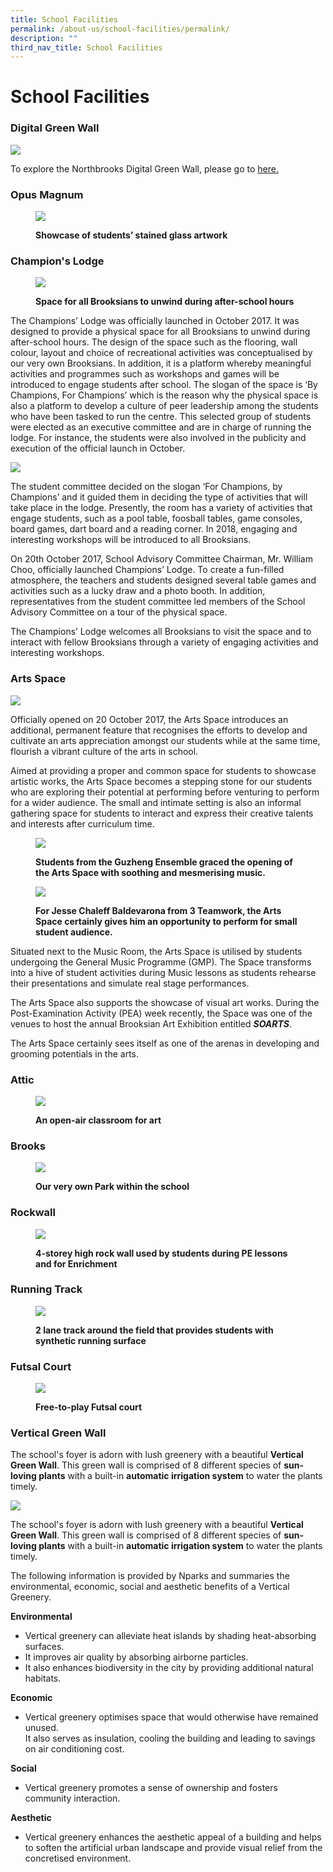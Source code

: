 ```yaml
---
title: School Facilities
permalink: /about-us/school-facilities/permalink/
description: ""
third_nav_title: School Facilities
---
```


School Facilities
=================

### Digital Green Wall

![](/images/digitalgreenwall.png)

To explore the Northbrooks Digital Green Wall, please go to [here.](https://nbrssdigitalgreenw.wixsite.com/gallery)
### Opus Magnum

<figure>

![](/images/opus.png)

<figcaption> <strong> Showcase of students’ stained glass artwork </strong> </figcaption>

</figure>

### Champion's Lodge


<figure>

![](/images/facilities2.jpeg)

<figcaption> <strong> Space for all Brooksians to unwind during after-school hours </strong> </figcaption>

</figure>

The Champions’ Lodge was officially launched in October 2017. It was designed to provide a physical space for all Brooksians to unwind during after-school hours. The design of the space such as the flooring, wall colour, layout and choice of recreational activities was conceptualised by our very own Brooksians. In addition, it is a platform whereby meaningful activities and programmes such as workshops and games will be introduced to engage students after school. The slogan of the space is ‘By Champions, For Champions’ which is the reason why the physical space is also a platform to develop a culture of peer leadership among the students who have been tasked to run the centre. This selected group of students were elected as an executive committee and are in charge of running the lodge. For instance, the students were also involved in the publicity and execution of the official launch in October.

![](/images/champion.gif)

The student committee decided on the slogan ‘For Champions, by Champions’ and it guided them in deciding the type of activities that will take place in the lodge. Presently, the room has a variety of activities that engage students, such as a pool table, foosball tables, game consoles, board games, dart board and a reading corner. In 2018, engaging and interesting workshops will be introduced to all Brooksians.   

  

On 20th October 2017, School Advisory Committee Chairman, Mr. William Choo, officially launched Champions’ Lodge. To create a fun-filled atmosphere, the teachers and students designed several table games and activities such as a lucky draw and a photo booth. In addition, representatives from the student committee led members of the School Advisory Committee on a tour of the physical space.

  

The Champions’ Lodge welcomes all Brooksians to visit the space and to interact with fellow Brooksians through a variety of engaging activities and interesting workshops.

### Arts Space 
![](/images/Arts%20Space.jpeg)

Officially opened on 20 October 2017, the Arts Space introduces an additional, permanent feature that recognises the efforts to develop and cultivate an arts appreciation amongst our students while at the same time, flourish a vibrant culture of the arts in school. 

  

Aimed at providing a proper and common space for students to showcase artistic works, the Arts Space becomes a stepping stone for our students who are exploring their potential at performing before venturing to perform for a wider audience. The small and intimate setting is also an informal gathering space for students to interact and express their creative talents and interests after curriculum time.



<figure>

![](/images/artsspace1.jpeg)

<figcaption> <strong> Students from the Guzheng Ensemble graced the opening of the Arts Space with soothing and mesmerising music. </strong> </figcaption>

</figure>



<figure>

![](/images/artsspace2.jpeg)

<figcaption> <strong>For Jesse Chaleff Baldevarona from 3 Teamwork, the Arts Space certainly gives him an opportunity to perform for small student audience. </strong> </figcaption>

</figure>
Situated next to the Music Room, the Arts Space is utilised by students undergoing the General Music Programme (GMP). The Space transforms into a hive of student activities during Music lessons as students rehearse their presentations and simulate real stage performances. 

The Arts Space also supports the showcase of visual art works. During the Post-Examination Activity (PEA) week recently, the Space was one of the venues to host the annual Brooksian Art Exhibition entitled **_SOARTS_**. 

  

The Arts Space certainly sees itself as one of the arenas in developing and grooming potentials in the arts.

### Attic


<figure>

![](/images/attic.jpg)

<figcaption> <strong> An open-air classroom for art</strong> </figcaption>

</figure>

### Brooks


<figure>

![](/images/brooks.jpg)

<figcaption> <strong> Our very own Park within the school</strong> </figcaption>

</figure>

### Rockwall

<figure>

![](/images/rockwall.jpg)

<figcaption> <strong> 4-storey high rock wall used by students during PE lessons and for Enrichment </strong> </figcaption>

</figure>

### Running Track



<figure>

![](/images/track.png)

<figcaption> <strong> 2 lane track around the field that provides students with synthetic running surface </strong> </figcaption>

</figure>

### Futsal Court


<figure>

![](/images/court.png)

<figcaption> <strong> Free-to-play Futsal court </strong> </figcaption>

</figure>



### Vertical Green Wall
The school's foyer is adorn with lush greenery with a beautiful **Vertical Green Wall**. This green wall is comprised of 8 different species of **sun-loving plants** with a built-in **automatic irrigation system** to water the plants timely.

![](/images/verticalgreenwall.jpeg)

The school's foyer is adorn with lush greenery with a beautiful **Vertical Green Wall**. This green wall is comprised of 8 different species of **sun-loving plants** with a built-in **automatic irrigation system** to water the plants timely.



The following information is provided by Nparks and summaries the environmental, economic, social and aesthetic benefits of a Vertical Greenery.

**Environmental**

*   Vertical greenery can alleviate heat islands by shading heat-absorbing surfaces.
*   It improves air quality by absorbing airborne particles.
*   It also enhances biodiversity in the city by providing additional natural habitats.

  

**Economic**

*   Vertical greenery optimises space that would otherwise have remained unused.  
    It also serves as insulation, cooling the building and leading to savings on air conditioning cost.

  

**Social**

*   Vertical greenery promotes a sense of ownership and fosters community interaction.

  

**Aesthetic**

*   Vertical greenery enhances the aesthetic appeal of a building and helps to soften the artificial urban landscape and provide visual relief from the concretised environment.